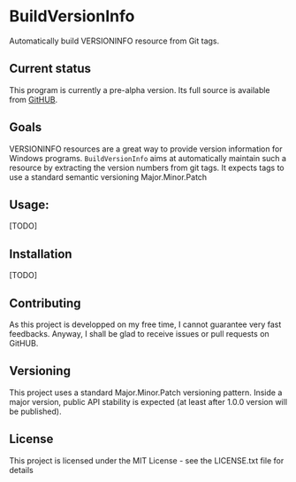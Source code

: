 # BuildVersionInfo
Automatically build VERSIONINFO resource from Git tags.

## Current status

This program is currently a pre-alpha version. Its full source is available from [GitHUB](https://github.com/s-ball/BuildVersionInfo).

## Goals

VERSIONINFO resources are a great way to provide version information for Windows programs. `BuildVersionInfo` aims at
automatically maintain such a resource by extracting the version numbers from git tags.
It expects tags to use a standard semantic versioning Major.Minor.Patch

## Usage:
[TODO]

## Installation
[TODO]

## Contributing

As this project is developped on my free time, I cannot guarantee very fast feedbacks. Anyway, I shall be glad to receive issues or pull requests on GitHUB. 

## Versioning

This project uses a standard Major.Minor.Patch versioning pattern. Inside a major version, public API stability is expected (at least after 1.0.0 version will be published).

## License

This project is licensed under the MIT License - see the LICENSE.txt file for details
